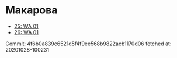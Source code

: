 # Макарова
- [25: WA 01](25.md)
- [26: WA 01](26.md)

Commit: 4f6b0a839c6521d5f4f9ee568b9822acb1170d06
 fetched at: 20201028-100231

